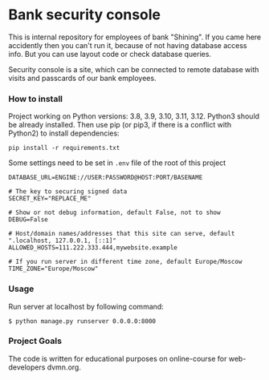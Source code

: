 # Bank security console
This is internal repository for employees of bank "Shining". If you came here accidently then you can't run it, because of not having database access info. But you can use layout code or check database queries.

Security console is a site, which can be connected to remote database with visits and passcards of our bank employees.

### How to install
Project working on Python versions: 3.8, 3.9, 3.10, 3.11, 3.12. Python3 should be already installed. Then use pip (or pip3, if there is a conflict with Python2) to install dependencies:
```
pip install -r requirements.txt
```
Some settings need to be set in `.env` file of the root of this project
```
DATABASE_URL=ENGINE://USER:PASSWORD@HOST:PORT/BASENAME

# The key to securing signed data
SECRET_KEY="REPLACE_ME"

# Show or not debug information, default False, not to show
DEBUG=False

# Host/domain names/addresses that this site can serve, default ".localhost, 127.0.0.1, [::1]"
ALLOWED_HOSTS=111.222.333.444,mywebsite.example

# If you run server in different time zone, default Europe/Moscow
TIME_ZONE="Europe/Moscow"
```
### Usage
Run server at localhost by following command:
```
$ python manage.py runserver 0.0.0.0:8000
```
### Project Goals
The code is written for educational purposes on online-course for web-developers dvmn.org.